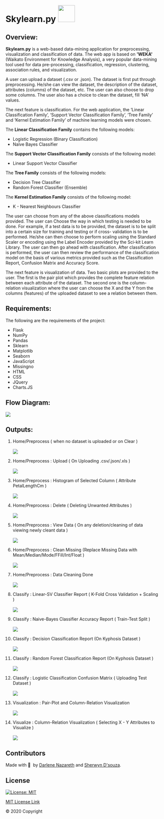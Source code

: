# Skylearn.py <img src="https://www.netanimations.net/large%20gears.gif" height="55px" width="55px"/>

## Overview:

<p><b>Skylearn.py</b> is a web-based data-mining application for preprocessing, visualization and classification of data. The web app is based on <b>'WEKA'</b> (Waikato Environment for Knowledge Analysis), a very popular data-mining tool used for data pre-processing, classification, regression, clustering, association rules, and visualization.</p>   
<p>A user can upload a dataset (.csv or .json). The dataset is first put through preprocessing. He/she can view the dataset, the description of the dataset, attributes (columns) of the dataset, etc. The user can also choose to drop some columns. The user also has a choice to clean the dataset, fill ‘NA’ values.</p>
<p>The next feature is classification. For the web application, the ‘Linear Classification Family’, ‘Support Vector Classification Family’, ‘Tree Family’ and ‘Kernel Estimation Family’ of machine learning models were chosen.</p>
<p>The <b>Linear Classification Family</b> contains the following models:</p>
<ul>
  <li>Logistic Regression (Binary Classification)</li>
  <li>Naïve Bayes Classifier</li>
</ul>

<p>The <b>Support Vector Classification Family</b> consists of the following model:</p>
<ul>
  <li>Linear Support Vector Classifier</li>
</ul>

<p>The <b>Tree Family</b> consists of the following models:</p>
<ul>
  <li>Decision Tree Classifier</li>
  <li>Random Forest Classifier (Ensemble)</li>
</ul>
<p>The <b>Kernel Estimation Family</b> consists of the following model:</p>
<ul><li>K - Nearest Neighbours Classifier</li></ul>
<p>The user can choose from any of the above classifications models provided. The user can
Choose the way in which testing is needed to be done. For example, if a test data is to be provided, the dataset is to be split into a certain size for training and testing or if cross- validation is to be performed. He/she can then choose to perform scaling using the Standard Scaler or encoding using the Label Encoder provided by the Sci-kit Learn Library. The user can then go ahead with classification. After classification is performed, the user can then review the performance of the classification model on the basis of various metrics provided such as the Classification Report, Confusion Matrix and Accuracy Score.</p>
<p>The next feature is visualization of data. Two basic plots are provided to the user. The first is the pair plot which provides the complete feature relation between each attribute of the dataset. The second one is the column-relation visualization where the user can choose the X and the Y from the columns (features) of the uploaded dataset to see a relation between them.</p>

## Requirements:
<p>The following are the requirements of the project:</p>
<ul>
  <li>Flask</li>
  <li>NumPy</li>
  <li>Pandas</li>
  <li>Sklearn</li>
  <li>Matplotlib</li>
  <li>Seaborn</li>
  <li>JavaScript</li>
  <li>Missingno</li>
  <li>HTML</li>
  <li>CSS</li>
  <li>JQuery</li>
  <li>Charts.JS</li>
</ul>

## Flow Diagram:

![](assets/image9.png)

## Outputs:

1. Home/Preprocess (  when no dataset is uploaded or on Clear  )<br></br>
![](assets/image3.png)

2. Home/Preprocess : Upload (  On Uploading .csv/.json/.xls  )<br></br>
![](assets/image5.png)

3. Home/Preprocess : Histogram of Selected Column ( Attribute PetalLengthCm )<br></br>
![](assets/image7.png)

4. Home/Preprocess : Delete ( Deleting Unwanted Attributes )<br></br>
![](assets/image15.png)

5. Home/Preprocess : View Data ( On any deletion/cleaning of data viewing newly cleant data )<br></br>
![](assets/image12.png)

6. Home/Preprocess : Clean Missing (Replace Missing Data with Mean/Median/Mode/FFill/Int/Float )<br></br>
![](assets/image8.png)

7. Home/Preprocess : Data Cleaning Done<br></br>
![](assets/image2.png)

8. Classify : Linear-SV Classifier Report ( K-Fold Cross Validation + Scaling )<br></br>
![](assets/image13.png)

9. Classify : Naive-Bayes Classifier Accuracy Report ( Train-Test Split )<br></br>
![](assets/image11.png)

10. Classify : Decision Classification Report (On Kyphosis Dataset )<br></br>
![](assets/image14.png)

11. Classify : Random Forest Classification Report (On Kyphosis Dataset )<br></br>
![](assets/image10.png)

12. Classify : Logistic Classification Confusion Matrix ( Uploading Test Dataset )<br></br>
![](assets/image16.png)

13. Visualization : Pair-Plot and Column-Relation Visualization<br></br>
![](assets/image6.png)

14. Visualize : Column-Relation Visualization ( Selecting X - Y Attributes to Visualize )<br></br>
![](assets/image4.png)

## Contributors

Made with 💙 &nbsp;by <a href="https://github.com/Darlene-Naz">Darlene Nazareth</a> and <a href="https://github.com/sherwyn11">Sherwyn D'souza</a></b>.

## License

[![License: MIT](https://img.shields.io/badge/License-MIT-yellow.svg)](https://opensource.org/licenses/MIT)

[MIT License Link](https://github.com/sherwyn11/Skylearn.py/blob/master/LICENSE)

© 2020 Copyright


